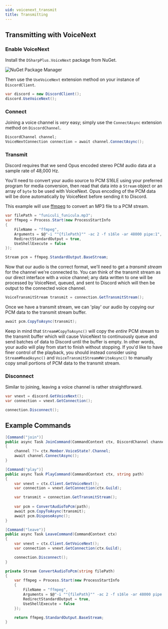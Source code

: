 ```yaml
---
uid: voicenext_transmit
title: Transmitting
---
```


## Transmitting with VoiceNext

### Enable VoiceNext
Install the `DSharpPlus.VoiceNext` package from NuGet.

![NuGet Package Manager](/images/voicenext_transmit_01.png)

Then use the `UseVoiceNext` extension method on your instance of `DiscordClient`.
```cs
var discord = new DiscordClient();
discord.UseVoiceNext();
```

### Connect
Joining a voice channel is *very* easy; simply use the `ConnectAsync` extension method on `DiscordChannel`.
```cs
DiscordChannel channel;
VoiceNextConnection connection = await channel.ConnectAsync();
```

### Transmit
Discord requires that we send Opus encoded stereo PCM audio data at a sample rate of 48,000 Hz.

You'll need to convert your audio source to PCM S16LE using your preferred program for media conversion, then read that data into a `Stream` object or an array of `byte` to be used with VoiceNext.
Opus encoding of the PCM data will be done automatically by VoiceNext before sending it to Discord.

This example will use [ffmpeg](https://ffmpeg.org/about.html) to convert an MP3 file to a PCM stream.
```cs
var filePath = "funiculi_funicula.mp3";
var ffmpeg = Process.Start(new ProcessStartInfo
{
    FileName = "ffmpeg",
    Arguments = $@"-i ""{filePath}"" -ac 2 -f s16le -ar 48000 pipe:1",
    RedirectStandardOutput = true,
    UseShellExecute = false
});

Stream pcm = ffmpeg.StandardOutput.BaseStream;
```

Now that our audio is the correct format, we'll need to get a *transmit stream* for the channel we're connected to.
You can think of the transmit stream as our direct interface with a voice channel; any data written to one will be processed by VoiceNext, queued, and sent to Discord which will then be output to the connected voice channel.
```cs
VoiceTransmitStream transmit = connection.GetTransmitStream();
```

Once we have a transmit stream, we can 'play' our audio by copying our PCM data to the transmit stream buffer.
```cs
await pcm.CopyToAsync(transmit);
```
Keep in mind that `Stream#CopyToAsync()` will copy the *entire* PCM stream to the transmit buffer which will cause VoiceNext to continuously queue and send batches of data to Discord until the buffer is empty. In other words, your audio will play from start to finish without stopping.
If you'd like to have finer control of the playback, you should instead consider using `Stream#ReadAsync()` and `VoiceTransmitStream#WriteAsync()` to manually copy small portions of PCM data to the transmit stream.

### Disconnect
Similar to joining, leaving a voice channel is rather straightforward.
```cs
var vnext = discord.GetVoiceNext();
var connection = vnext.GetConnection();

connection.Disconnect();
```

## Example Commands
```cs
[Command("join")]
public async Task JoinCommand(CommandContext ctx, DiscordChannel channel = null)
{
    channel ??= ctx.Member.VoiceState?.Channel;
    await channel.ConnectAsync();
}

[Command("play")]
public async Task PlayCommand(CommandContext ctx, string path)
{
    var vnext = ctx.Client.GetVoiceNext();
    var connection = vnext.GetConnection(ctx.Guild);

    var transmit = connection.GetTransmitStream();
	
    var pcm = ConvertAudioToPcm(path);
    await pcm.CopyToAsync(transmit);
    await pcm.DisposeAsync();
}

[Command("leave")]
public async Task LeaveCommand(CommandContext ctx)
{
    var vnext = ctx.Client.GetVoiceNext();
    var connection = vnext.GetConnection(ctx.Guild);

    connection.Disconnect();
}

private Stream ConvertAudioToPcm(string filePath)
{
    var ffmpeg = Process.Start(new ProcessStartInfo
    {
        FileName = "ffmpeg",
        Arguments = $@"-i ""{filePath}"" -ac 2 -f s16le -ar 48000 pipe:1",
        RedirectStandardOutput = true,
        UseShellExecute = false
    });

    return ffmpeg.StandardOutput.BaseStream;
}
```